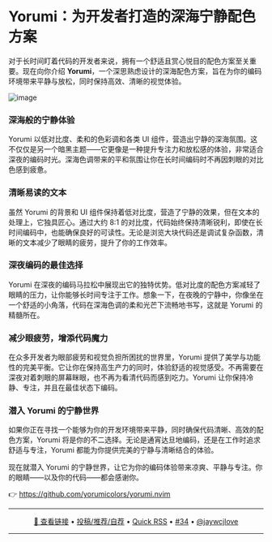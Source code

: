 Yorumi：为开发者打造的深海宁静配色方案
===

对于长时间盯着代码的开发者来说，拥有一个舒适且赏心悦目的配色方案至关重要。现在向你介绍 **Yorumi**，一个深思熟虑设计的深海配色方案，旨在为你的编码环境带来平静与放松，同时保持高效、清晰的视觉体验。

![image](https://github.com/user-attachments/assets/2a2c563a-9a98-4c58-816d-649480be6054)

### 深海般的宁静体验

Yorumi 以低对比度、柔和的色彩调和各类 UI 组件，营造出宁静的深海氛围。这不仅仅是另一个暗黑主题——它更像是一种提升专注力和放松感的体验，非常适合深夜的编码时光。深海色调带来的平和氛围让你在长时间编码时不再因刺眼的对比色感到疲惫。

### 清晰易读的文本

虽然 Yorumi 的背景和 UI 组件保持着低对比度，营造了宁静的效果，但在文本的处理上，它独具匠心。通过大约 8:1 的对比度，代码始终保持清晰锐利，即使在长时间编码中，也能确保良好的可读性。无论是浏览大块代码还是调试复杂函数，清晰的文本减少了眼睛的疲劳，提升了你的工作效率。

### 深夜编码的最佳选择

Yorumi 在深夜的编码马拉松中展现出它的独特优势。低对比度的配色方案减轻了眼睛的压力，让你能够长时间专注于工作。想象一下，在夜晚的宁静中，你像坐在一个舒适的小角落，代码在深海色调的柔和光芒下流畅地书写，这就是 Yorumi 的精髓所在。

### 减少眼疲劳，增添代码魔力

在众多开发者为眼部疲劳和视觉负担所困扰的世界里，Yorumi 提供了美学与功能性的完美平衡。它让你在保持高生产力的同时，体验舒适的视觉感受。不再需要在深夜对着刺眼的屏幕眯眼，也不再为看清代码而感到吃力。Yorumi 让你保持冷静、专注，并且在最佳状态下编码。

### 潜入 Yorumi 的宁静世界

如果你正在寻找一个能够为你的开发环境带来平静，同时确保代码清晰、高效的配色方案，Yorumi 将是你的不二选择。无论是通宵达旦地编码，还是在工作时追求舒适与专注，Yorumi 都能为你提供完美的宁静与清晰结合的体验。

现在就潜入 Yorumi 的宁静世界，让它为你的编码体验带来凉爽、平静与专注。你的眼睛——以及你的代码——都会感谢你。

👉 https://github.com/yorumicolors/yorumi.nvim

---

<p align="center">
<a href="https://github.com/yorumicolors/yorumi.nvim" target="_blank">🔗 查看链接</a> • 
<a href="https://github.com/jaywcjlove/quick-rss/issues/new/choose" target="_blank">投稿/推荐/自荐</a> • 
<a href="https://wangchujiang.com/quick-rss/feeds/index.html" target="_blank">Quick RSS</a> • 
<a href="https://github.com/jaywcjlove/quick-rss/issues/34" target="_blank">#34</a> • 
<a href="https://github.com/jaywcjlove" target="_blank">@jaywcjlove</a>
</p>

---
    